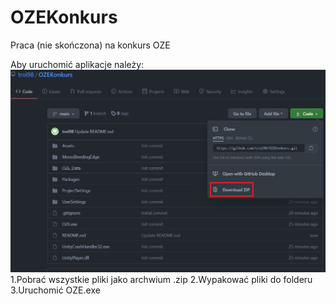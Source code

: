 # OZEKonkurs
Praca (nie skończona) na konkurs OZE

Aby uruchomić aplikacje należy:
![](./zdj.png)
1.Pobrać wszystkie pliki jako archwium .zip
2.Wypakować pliki do folderu
3.Uruchomić OZE.exe
